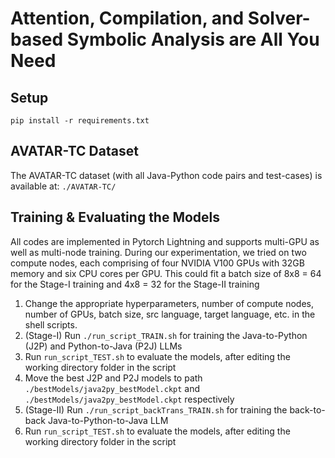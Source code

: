# Attention, Compilation, and Solver-based Symbolic Analysis are All You Need

## Setup

`pip install -r requirements.txt`

## AVATAR-TC Dataset

The AVATAR-TC dataset (with all Java-Python code pairs and test-cases) is available at: `./AVATAR-TC/` 

## Training \& Evaluating the Models

All codes are implemented in Pytorch Lightning and supports multi-GPU as well as multi-node training. During our experimentation, we tried on two compute nodes, each comprising of four NVIDIA V100 GPUs with 32GB memory and six CPU cores per GPU. This could fit a batch size of 8x8 = 64 for the Stage-I training and 4x8 = 32 for the Stage-II training

1. Change the appropriate hyperparameters, number of compute nodes, number of GPUs, batch size, src language, target language, etc. in the shell scripts.
2. (Stage-I) Run `./run_script_TRAIN.sh` for training the Java-to-Python (J2P) and Python-to-Java (P2J) LLMs
3. Run `run_script_TEST.sh` to evaluate the models, after editing the working directory folder in the script
4. Move the best J2P and P2J models to path `./bestModels/java2py_bestModel.ckpt` and `./bestModels/java2py_bestModel.ckpt` respectively
5. (Stage-II) Run `./run_script_backTrans_TRAIN.sh` for training the back-to-back Java-to-Python-to-Java LLM
6. Run `run_script_TEST.sh` to evaluate the models, after editing the working directory folder in the script
